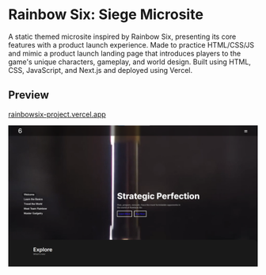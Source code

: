# Rainbow Six: Siege Microsite

A static themed microsite inspired by Rainbow Six, presenting its core features with a product launch experience. Made to practice HTML/CSS/JS and mimic a product launch landing page that introduces players to the game's unique characters, gameplay, and  world design. Built using HTML, CSS, JavaScript, and Next.js and deployed using Vercel.

## Preview

[rainbowsix-project.vercel.app](https://rainbowsix-project.vercel.app)

![screenshot](./public/Screenshot.png)
